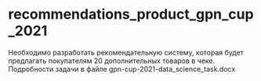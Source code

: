 # recommendations_product_gpn_cup_2021
Необходимо разработать рекомендательную систему, которая будет предлагать покупателям 20 дополнительных товаров в чеке.
Подробности задачи в файле gpn-cup-2021-data_science_task.docx
